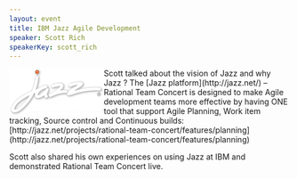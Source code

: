 ```yaml
---
layout: event
title: IBM Jazz Agile Development
speaker: Scott Rich
speakerKey: scott_rich
---
```


<img align="left" class="margin-logo" src="/images/events/jazz.png" alt="Logo Logback">
Scott talked about the vision of Jazz and why Jazz ?
The [Jazz platform](http://jazz.net/) – Rational Team Concert is designed to make Agile development teams more effective
by having ONE tool that support Agile Planning, Work item tracking, Source control and Continuous builds:
[http://jazz.net/projects/rational-team-concert/features/planning](http://jazz.net/projects/rational-team-concert/features/planning)

Scott also shared his own experiences on using Jazz at IBM and demonstrated Rational Team Concert live.
